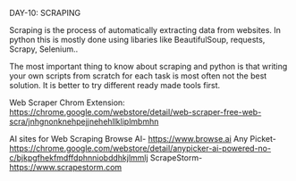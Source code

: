 DAY-10: SCRAPING
  
Scraping is the process of automatically extracting data from websites.
In python this is mostly done using libaries like BeautifulSoup, requests, Scrapy, Selenium..

The most important thing to know about scraping and python is that writing your own scripts from scratch for each task is most often not the best solution. 
It is better to try different ready made tools first. 

Web Scraper Chrom Extension: 
    https://chrome.google.com/webstore/detail/web-scraper-free-web-scra/jnhgnonknehpejjnehehllkliplmbmhn

AI sites for Web Scraping
Browse AI- https://www.browse.ai
Any Picket- 
    https://chrome.google.com/webstore/detail/anypicker-ai-powered-no-c/bjkpgfhekfmdffdphnniobddhkjlmmlj
ScrapeStorm- https://www.scrapestorm.com

